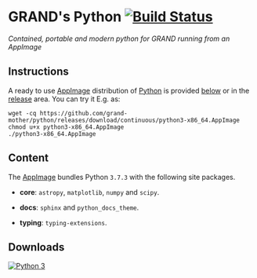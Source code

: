 # GRAND's Python [![Build Status](https://travis-ci.com/grand-mother/python.svg?branch=master)](https://travis-ci.com/grand-mother/python)
_Contained, portable and modern python for GRAND running from an AppImage_


## Instructions

A ready to use [AppImage][APPIMAGE] distribution of [Python][PYTHON] is provided
[below](##Downloads) or in the [release][RELEASE] area. You can try it E.g. as:
```
wget -cq https://github.com/grand-mother/python/releases/download/continuous/python3-x86_64.AppImage
chmod u+x python3-x86_64.AppImage
./python3-x86_64.AppImage
```

## Content

The [AppImage][APPIMAGE] bundles Python `3.7.3` with the following site
packages.

* **core**: `astropy`, `matplotlib`, `numpy` and `scipy`.

* **docs**: `sphinx` and `python_docs_theme`.

* **typing**: `typing-extensions`.


## Downloads

[![Python 3](https://img.shields.io/badge/python3-x86_64-blue.svg)](https://github.com/grand-mother/python/releases/download/continuous/python3-x86_64.AppImage)


[APPIMAGE]: https://appimage.org
[LINUXDEPLOY]: https://github.com/linuxdeploy/linuxdeploy
[PYPI]: https://pypi.org
[PYTHON]: https://www.python.org
[RELEASE]: https://github.com/grand-mother/python/releases
